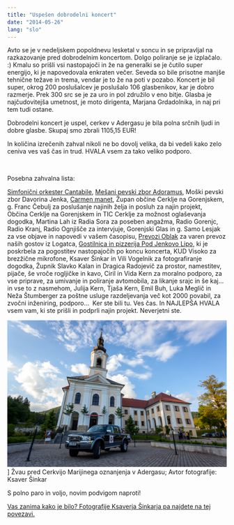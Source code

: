```yaml
---
title: "Uspešen dobrodelni koncert"
date: "2014-05-26"
lang: "slo"
---
```


Avto se je v nedeljskem popoldnevu lesketal v soncu in se pripravljal na razkazovanje pred dobrodelnim koncertom. Dolgo poliranje se je izplačalo. :) Kmalu so prišli vsi nastopajoči in že na generalki se je čutilo super energijo, ki je napovedovala enkraten večer. Seveda so bile prisotne manjše tehnične težave in trema, vendar je to že na poti v pozabo. Koncert je bil super, okrog 200 poslušalcev je poslušalo 106 glasbenikov, kar je dobro razmerje. Prek 300 src se je za uro in pol združilo v eno bitje. Glasba je najčudovitejša umetnost, je moto dirigenta, Marjana Grdadolnika, in naj pri tem tudi ostane.

Dobrodelni koncert je uspel, cerkev v Adergasu je bila polna srčnih ljudi in dobre glasbe. Skupaj smo zbrali 1105,15 EUR!

In količina izrečenih zahval nikoli ne bo dovolj velika, da bi vedeli kako zelo ceniva ves vaš čas in trud. HVALA vsem za tako veliko podporo.

 

Posebna zahvalna lista:

[Simfonični orkester Cantabile](http://www.cantabile.si/ "Cantabile Symphony orchestra"), [Mešani pevski zbor Adoramus](http://www.adoramus.si/index.php/meani-zbor "MePZ Adoramus"), Moški pevski zbor Davorina Jenka, [Carmen manet](https://www.facebook.com/Carmen.manet "Carmen manet"), Župan občine Cerklje na Gorenjskem, g. Franc Čebulj za poslušanje najinih želja in posluh za najin projekt, Občina Cerklje na Gorenjskem in TIC Cerklje za možnost oglaševanja dogodka, Martina Lah iz Radia Sora za poseben angažma, Radio Gorenjc, Radio Kranj, Radio Ognjišče za intervjuje, Gorenjski Glas in g. Samo Lesjak za vse objave in napovedi v vašem časopisu, [Prevozi Oblak](http://www.prevozioblak.si/ "Prevozi Oblak") za varen prevoz naših gostov iz Logatca, [Gostilnica in pizzerija Pod Jenkovo Lipo](http://www.podjenkovolipo.si/ "Pod Jenkovo Lipo"), ki je poskrbela za pogostitev nastopajočih po koncu koncerta, KUD Visoko za brezžične mikrofone, Ksaver Šinkar in Vili Vogelnik za fotografiranje dogodka, Župnik Slavko Kalan in Dragica Radojevič za prostor, namestitev, pijače, še vroče rogljičke in kavo, Ciril in Vida Kern za moralno podporo, za vse priprave, za umivanje in poliranje avtomobila, za likanje srajc in še kaj... in vse to z nasmehom, Julija Kern, Tjaša Kern, Emil Buh, Luka Meglič in Neža Štumberger za poštne usluge razdeljevanja več kot 2000 povabil, za zvočni inženiring, podporo...  Ker ste bili tu. Ves čas. In NAJLEPŠA HVALA vsem vam, ki ste prišli in podprli najin projekt. Neverjetni ste.

![Žvau pred Cerkvijo Marijinega oznanjenja v Adergasu; Avtor fotografije: Xsaver Šinkar](../images/20140525_photo_ksaversinkar_dobrodelni_koncert_charity_rally_mongolija-IMG_0045.jpg)] Žvau pred Cerkvijo Marijinega oznanjenja v Adergasu; Avtor fotografije: Ksaver Šinkar

S polno paro in voljo, novim podvigom naproti!

[Vas zanima kako je bilo? Fotografije Ksaverja Šinkarja pa najdete na tej povezavi.](https://www.facebook.com/media/set/?set=a.687379607963830.1073741831.645131025522022&type=3 "Fotografije: Xsaver Šinkar")
